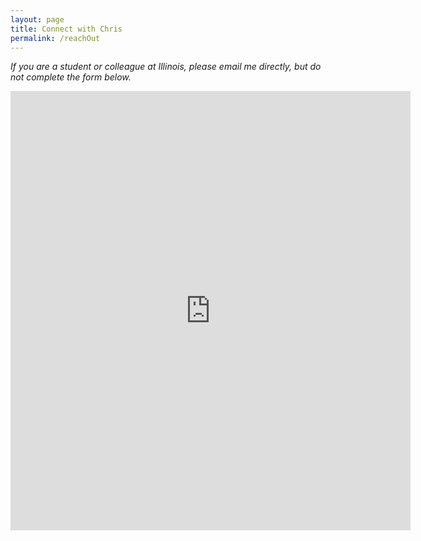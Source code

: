 ```yaml
---
layout: page
title: Connect with Chris
permalink: /reachOut
---
```


*If you are a student or colleague at Illinois, please email me directly, but do not complete the form below.*

<iframe src="https://docs.google.com/forms/d/e/1FAIpQLSeJehOVFxerzSdcxO--sZn3kKNyFeix3sfEiT0IAqcxV0r_Cg/viewform?embedded=true" width="640" height="703" frameborder="0" marginheight="0" marginwidth="0">Loading…</iframe>
